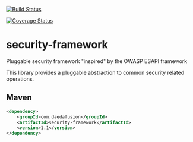 [![Build Status](https://travis-ci.org/daedafusion/service-framework.svg?branch=master)](https://travis-ci.org/daedafusion/service-framework)

[![Coverage Status](https://coveralls.io/repos/github/daedafusion/security-framework/badge.svg?branch=master)](https://coveralls.io/github/daedafusion/security-framework?branch=master)

# security-framework
Pluggable security framework "inspired" by the OWASP ESAPI framework 

This library provides a pluggable abstraction to common security related operations.

## Maven

```xml
<dependency>
    <groupId>com.daedafusion</groupId>
    <artifactId>security-framework</artifactId>
    <version>1.1</version>
</dependency>
```